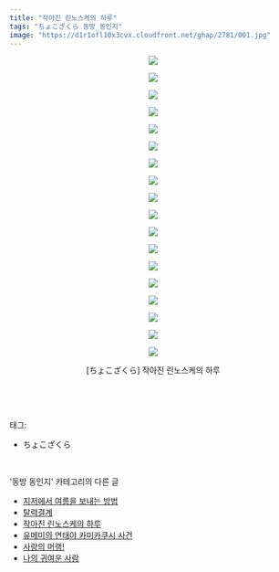 ```yaml
---
title: "작아진 린노스케의 하루"
tags: "ちょこざくら 동방_동인지"
image: "https://d1r1ofl10x3cvx.cloudfront.net/ghap/2781/001.jpg"
---
```

<div class="article">
<p style="text-align: center; clear: none; float: none;"><img src="{{ site.imgserver7 }}/ghap/2781/001.jpg"/></p>
<p style="text-align: center; clear: none; float: none;"><img src="{{ site.imgserver7 }}/ghap/2781/002.jpg"/></p>
<p style="text-align: center; clear: none; float: none;"><img src="{{ site.imgserver7 }}/ghap/2781/003.jpg"/></p>
<p style="text-align: center; clear: none; float: none;"><img src="{{ site.imgserver7 }}/ghap/2781/004.jpg"/></p>
<p style="text-align: center; clear: none; float: none;"><img src="{{ site.imgserver7 }}/ghap/2781/005.jpg"/></p>
<p style="text-align: center; clear: none; float: none;"><img src="{{ site.imgserver7 }}/ghap/2781/006.jpg"/></p>
<p style="text-align: center; clear: none; float: none;"><img src="{{ site.imgserver7 }}/ghap/2781/007.jpg"/></p>
<p style="text-align: center; clear: none; float: none;"><img src="{{ site.imgserver7 }}/ghap/2781/008.jpg"/></p>
<p style="text-align: center; clear: none; float: none;"><img src="{{ site.imgserver7 }}/ghap/2781/009.jpg"/></p>
<p style="text-align: center; clear: none; float: none;"><img src="{{ site.imgserver7 }}/ghap/2781/010.jpg"/></p>
<p style="text-align: center; clear: none; float: none;"><img src="{{ site.imgserver7 }}/ghap/2781/011.jpg"/></p>
<p style="text-align: center; clear: none; float: none;"><img src="{{ site.imgserver7 }}/ghap/2781/012.jpg"/></p>
<p style="text-align: center; clear: none; float: none;"><img src="{{ site.imgserver7 }}/ghap/2781/013.jpg"/></p>
<p style="text-align: center; clear: none; float: none;"><img src="{{ site.imgserver7 }}/ghap/2781/014.jpg"/></p>
<p style="text-align: center; clear: none; float: none;"><img src="{{ site.imgserver7 }}/ghap/2781/015.jpg"/></p>
<p style="text-align: center; clear: none; float: none;"><img src="{{ site.imgserver7 }}/ghap/2781/016.jpg"/></p>
<p style="text-align: center; clear: none; float: none;"><img src="{{ site.imgserver7 }}/ghap/2781/017.jpg"/></p>
<p style="text-align: center; clear: none; float: none;"><img src="{{ site.imgserver7 }}/ghap/2781/018.jpg"/></p>
<p style="text-align: center; clear: none; float: none;">[ちょこざくら] 작아진 린노스케의 하루</p>
<p><br/></p>
</div><br/>
<div class="tagTrail">
<p>태그: </p>
<ul>
<li>ちょこざくら</li>
</ul>
</div><br/>
<div class="another">
<p>'동방 동인지' 카테고리의 다른 글</p>
<ul>
<li><a href="/ghap_2783">지저에서 여름을 보내는 방법</a></li>
<li><a href="/ghap_2782">탈력결계</a></li>
<li><a href="/ghap_2781">작아진 린노스케의 하루</a></li>
<li><a href="/ghap_2778">유메미의 연태야 카미카쿠시 사건</a></li>
<li><a href="/ghap_2772">사랑의 머랭!</a></li>
<li><a href="/ghap_2771">나의 귀여운 사람</a></li>
</ul>
</div><br/>
<div class="cb_module cb_fluid">
<div class="cb_wrt cb_profile">
</div><!-- commentList close -->
</div><br/>
